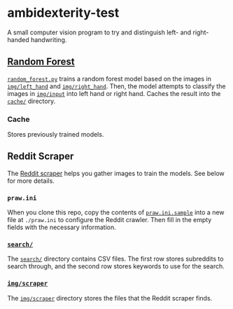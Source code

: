 # ambidexterity-test

A small computer vision program to try and distinguish left- and right-handed handwriting.

## [Random Forest](./src/random_forest.py)

[`random_forest.py`](./src/random_forest.py) trains a random forest model
based on the images in [`img/left_hand`](./img/left_hand/) and [`img/right_hand`](./img/right_hand/).
Then, the model attempts to classify the images in [`img/input`](./img/input/) into left hand or right hand.
Caches the result into the [`cache/`](./cache/) directory.

### Cache

Stores previously trained models.

## Reddit Scraper

The [Reddit scraper](./src/reddit_scraper.py) helps you gather images to train the models.
See below for more details.

### `praw.ini`

When you clone this repo, copy the contents of [`praw.ini.sample`](./praw.ini.sample)
into a new file at `./praw.ini` to configure the Reddit crawler.
Then fill in the empty fields with the necessary information.

### [`search/`](./search/)

The [`search/`](.search) directory contains CSV files.
The first row stores subreddits to search through, and the second row stores keywords to use for the search.

### [`img/scraper`](./img/scraper)

The [`img/scraper`](./img/scraper) directory stores the files that the Reddit scraper finds.
